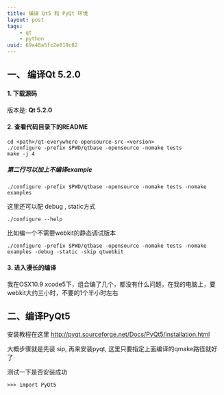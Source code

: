 ```yaml
---
title: 编译 Qt5 和 PyQt 环境
layout: post
tags: 
    - qt 
    - python
uuid: 69a48a5fc2e819c82
---
```


一、 编译Qt 5.2.0
---


#### 1. 下载源码

版本是: **Qt 5.2.0**

#### 2. 查看代码目录下的README

```
cd <path>/qt-everywhere-opensource-src-<version>
./configure -prefix $PWD/qtbase -opensource -nomake tests
make -j 4
```

##### 第二行可以加上不编译example
```
./configure -prefix $PWD/qtbase -opensource -nomake tests -nomake examples
```
这里还可以配 debug , static方式
```
./configure --help
```

比如编一个不需要webkit的静态调试版本
```
./configure -prefix $PWD/qtbase -opensource -nomake tests -nomake examples -debug -static -skip qtwebkit
```

#### 3. 进入漫长的编译

我在OSX10.9 xcode5下，组合编了几个，都没有什么问题，在我的电脑上，要webkit大约三小时，不要的1个半小时左右



二、编译PyQt5
------

安装教程在这里
http://pyqt.sourceforge.net/Docs/PyQt5/installation.html

大概步骤就是先装 sip, 再来安装pyqt, 这里只要指定上面编译的qmake路径就好了

测试一下是否安装成功

```
>>> import PyQt5
```

